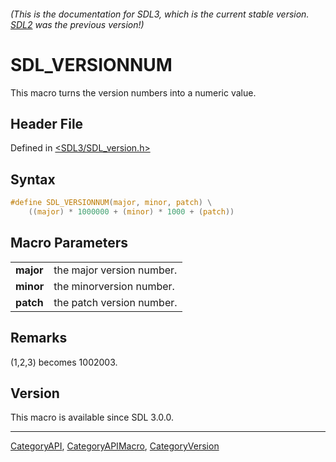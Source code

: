 ###### (This is the documentation for SDL3, which is the current stable version. [SDL2](https://wiki.libsdl.org/SDL2/) was the previous version!)
# SDL_VERSIONNUM

This macro turns the version numbers into a numeric value.

## Header File

Defined in [<SDL3/SDL_version.h>](https://github.com/libsdl-org/SDL/blob/main/include/SDL3/SDL_version.h)

## Syntax

```c
#define SDL_VERSIONNUM(major, minor, patch) \
    ((major) * 1000000 + (minor) * 1000 + (patch))
```

## Macro Parameters

|           |                           |
| --------- | ------------------------- |
| **major** | the major version number. |
| **minor** | the minorversion number.  |
| **patch** | the patch version number. |

## Remarks

(1,2,3) becomes 1002003.

## Version

This macro is available since SDL 3.0.0.

----
[CategoryAPI](CategoryAPI), [CategoryAPIMacro](CategoryAPIMacro), [CategoryVersion](CategoryVersion)

